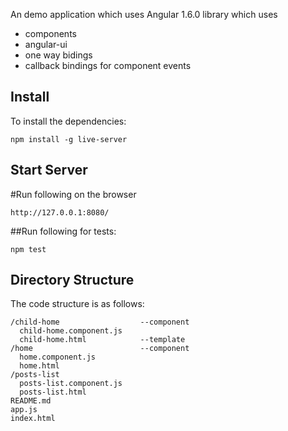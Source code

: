 An demo application which uses Angular 1.6.0 library which uses
* components
* angular-ui
* one way bidings
* callback bindings for component events

## Install
To install the dependencies:

    npm install -g live-server
    
## Start Server
#Run following on the browser

    http://127.0.0.1:8080/

##Run following for tests:<br>

    npm test


## Directory Structure
The code structure is as follows:

    /child-home                  --component
      child-home.component.js
      child-home.html            --template
    /home                        --component
      home.component.js
      home.html
    /posts-list
      posts-list.component.js
      posts-list.html
    README.md
    app.js                     
    index.html
